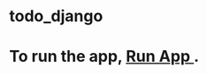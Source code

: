 # todo_django
# To run the app, <a target="_blank" href="https://todo13.herokuapp.com/">Run App </a>.
